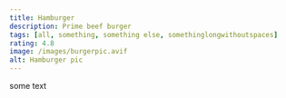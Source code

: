 ```yaml
---
title: Hamburger
description: Prime beef burger
tags: [all, something, something else, somethinglongwithoutspaces]
rating: 4.8
image: /images/burgerpic.avif
alt: Hamburger pic
---
```

some text